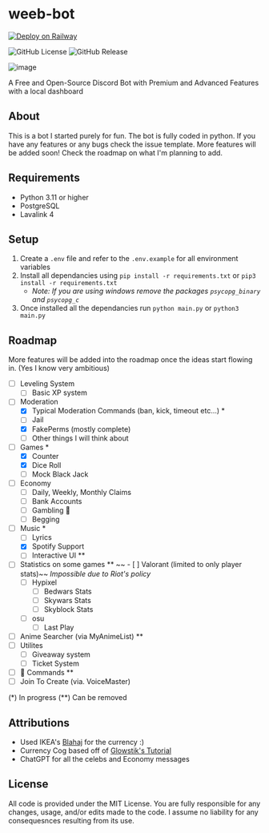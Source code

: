 # weeb-bot

[![Deploy on Railway](https://railway.com/button.svg)](https://railway.com/template/lgGPBM?referralCode=PfIlb7)

![GitHub License](https://img.shields.io/github/license/Potato-js/weeb-bot)
![GitHub Release](https://img.shields.io/github/v/release/Potato-js/weeb-bot)
  
![image](assets/static.png)

A Free and Open-Source Discord Bot with Premium and Advanced Features with a local dashboard

## About

This is a bot I started purely for fun. The bot is fully coded in python. If you have any features or any bugs check the issue template. More features will be added soon! Check the roadmap on what I'm planning to add.

## Requirements

- Python 3.11 or higher
- PostgreSQL
- Lavalink 4

## Setup

1. Create a `.env` file and refer to the `.env.example` for all environment variables
2. Install all dependancies using `pip install -r requirements.txt` or `pip3 install -r requirements.txt`
   - *Note: If you are using windows remove the packages `psycopg_binary` and `psycopg_c`*
3. Once installed all the dependancies run `python main.py` or `python3 main.py`

## Roadmap

More features will be added into the roadmap once the ideas start flowing in. (Yes I know very ambitious)

- [ ] Leveling System
  - [ ] Basic XP system
- [ ] Moderation
  - [x] Typical Moderation Commands (ban, kick, timeout etc...) *
  - [ ] Jail
  - [x] FakePerms (mostly complete)
  - [ ] Other things I will think about
- [ ] Games *
  - [x] Counter
  - [x] Dice Roll
  - [ ] Mock Black Jack
- [ ] Economy
  - [ ] Daily, Weekly, Monthly Claims
  - [ ] Bank Accounts
  - [ ] Gambling 🎰
  - [ ] Begging
- [ ] Music *
  - [ ] Lyrics
  - [x] Spotify Support
  - [ ] Interactive UI **
- [ ] Statistics on some games **
~~  - [ ] Valorant (limited to only player stats)~~ *Impossible due to Riot's policy*
  - [ ] Hypixel
    - [ ] Bedwars Stats
    - [ ] Skywars Stats
    - [ ] Skyblock Stats
  - [ ] osu
    - [ ] Last Play
- [ ] Anime Searcher (via MyAnimeList) **
- [ ] Utilites
  - [ ] Giveaway system
  - [ ] Ticket System
- [ ] 🔞 Commands **
- [ ] Join To Create (via. VoiceMaster)

(*) In progress
(**) Can be removed

## Attributions

- Used IKEA's [Blahaj](https://www.ikea.com/ca/en/p/blahaj-soft-toy-shark-90373590/) for the currency :)
- Currency Cog based off of [Glowstik's Tutorial](https://www.youtube.com/@glowstik)
- ChatGPT for all the celebs and Economy messages

## License

All code is provided under the MIT License. You are fully responsible for any changes, usage, and/or edits made to the code. I assume no liability for any consequesnces resulting from its use.
